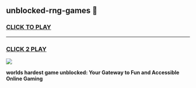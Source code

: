 
## unblocked-rng-games 👋
<h3>
<a href="https://premium.freeplayer.one?title=unblocked-rng-games&ref=14F">CLICK TO PLAY</a></h3>
<hr>

<h3>
<a href="https://premium.freeplayer.one?title=unblocked-rng-games&ref=14F">CLICK 2 PLAY</a>
  
</h3>

<a href="https://premium.freeplayer.one?title=unblocked-rng-games&ref=12F/"><img src="https://clearcache.store/games.png"></a>


**worlds hardest game unblocked: Your Gateway to Fun and Accessible Online Gaming**
